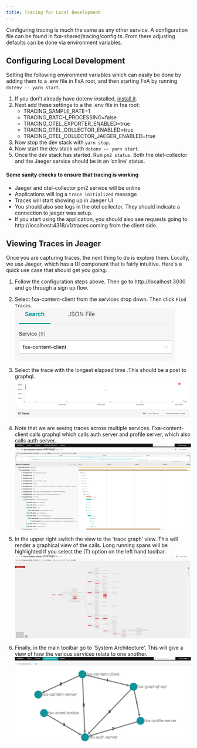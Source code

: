 ```yaml
---
title: Tracing for Local Development
---
```


Configuring tracing is much the same as any other service. A configuration file can be found in fxa-shared/tracing/config.ts. From there adjusting defaults can be done via environment variables.

## Configuring Local Development
Setting the following environment variables which can easily be done by adding them to a .env file in FxA root, and then starting FxA by running `dotenv -- yarn start`. 


1. If you don’t already have dotenv installed, [install it](https://www.npmjs.com/package/dotenv-cli). 
1. Next add these settings to a the .env file in fxa root:
    - TRACING_SAMPLE_RATE=1
    - TRACING_BATCH_PROCESSING=false
    - TRACING_OTEL_EXPORTER_ENABLED=true
    - TRACING_OTEL_COLLECTOR_ENABLED=true
    - TRACING_OTEL_COLLECTOR_JAEGER_ENABLED=true
1. Now stop the dev stack with `yarn stop`.
1. Now start the dev stack with `dotenv —- yarn start`.
1. Once the dev stack has started. Run `pm2 status`. Both the otel-collector and the Jaeger service should be in an ‘online’ status. 


#### Some sanity checks to ensure that tracing is working
- Jaeger and otel-collector pm2 service will be online
- Applications will log a `trace initialized` message
- Traces will start showing up in Jaeger UI
- You should also see logs in the otel collector. They should indicate a connection to jaeger was setup.
- If you start using the application, you should also see requests going to http://localhost:4318/v1/traces coming from the client side.



## Viewing Traces in Jeager

Once you are capturing traces, the next thing to do is explore them. Locally, we use Jaeger, which has a UI component that is fairly intuitive. Here's a quick use case that should get you going. 


1. Follow the configuration steps above. Then go to http://localhost:3030 and go through a sign up flow.

1. Select fxa-content-client from the services drop down. Then click `Find Traces`.
![select service](../assets/tracing/tracing-jaeger-select-service.png "image_tooltip")

1. Select the trace with the longest elapsed time .This should be a post to graphql.
![traces](../assets/tracing/tracing-jaeger-traces.png "image_tooltip")

1. Note that we are seeing traces across multiple services. Fxa-content-client calls graphql which calls auth server and profile server, which also calls auth server.
![full trace](../assets/tracing/tracing-jaeger-full-trace.png "image_tooltip")

1. In the upper right switch the view to the ‘trace graph’ view. This will render a graphical view of the calls. Long running spans will be highlighted if you select the (T) option on the left hand toolbar.
![graph view](../assets/tracing/tracing-jaeger-graph-view.png "image_tooltip")


1. Finally, in the main toolbar go to ‘System Architecture’. This will give a view of how the various services relate to one another.
![system architecture](../assets/tracing/tracing-jaeger-sys-arch.png "image_tooltip")



